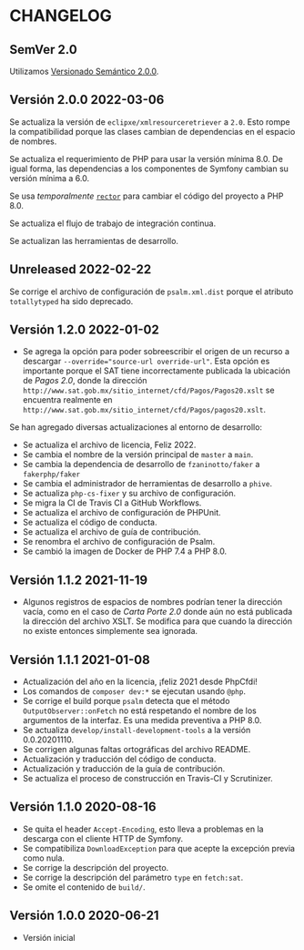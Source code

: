 # CHANGELOG

## SemVer 2.0

Utilizamos [Versionado Semántico 2.0.0](SEMVER.md).

## Versión 2.0.0 2022-03-06

Se actualiza la versión de `eclipxe/xmlresourceretriever` a `2.0`.
Esto rompe la compatibilidad porque las clases cambian de dependencias en el espacio de nombres.

Se actualiza el requerimiento de PHP para usar la versión mínima 8.0.
De igual forma, las dependencias a los componentes de Symfony cambian su versión mínima a 6.0.

Se usa *temporalmente* [`rector`](https://getrector.org/) para cambiar el código del proyecto a PHP 8.0.

Se actualiza el flujo de trabajo de integración continua.

Se actualizan las herramientas de desarrollo.

## Unreleased 2022-02-22

Se corrige el archivo de configuración de `psalm.xml.dist` porque el atributo `totallytyped` ha sido deprecado. 

## Versión 1.2.0 2022-01-02

- Se agrega la opción para poder sobreescribir el origen de un recurso a descargar `--override="source-url override-url"`.
  Esta opción es importante porque el SAT tiene incorrectamente publicada la ubicación
  de *Pagos 2.0*, donde la dirección `http://www.sat.gob.mx/sitio_internet/cfd/Pagos/Pagos20.xslt`
  se encuentra realmente en `http://www.sat.gob.mx/sitio_internet/cfd/Pagos/pagos20.xslt`.

Se han agregado diversas actualizaciones al entorno de desarrollo:

- Se actualiza el archivo de licencia, Feliz 2022.
- Se cambia el nombre de la versión principal de `master` a `main`.
- Se cambia la dependencia de desarrollo de `fzaninotto/faker` a `fakerphp/faker`
- Se cambia el administrador de herramientas de desarrollo a `phive`.
- Se actualiza `php-cs-fixer` y su archivo de configuración.
- Se migra la CI de Travis CI a GitHub Workflows.
- Se actualiza el archivo de configuración de PHPUnit.
- Se actualiza el código de conducta.
- Se actualiza el archivo de guía de contribución.
- Se renombra el archivo de configuración de Psalm.
- Se cambió la imagen de Docker de PHP 7.4 a PHP 8.0.

## Versión 1.1.2 2021-11-19

- Algunos registros de espacios de nombres podrían tener la dirección vacía,
  como en el caso de *Carta Porte 2.0* donde aún no está publicada la dirección
  del archivo XSLT. Se modifica para que cuando la dirección no existe entonces
  simplemente sea ignorada.

## Versión 1.1.1 2021-01-08

- Actualización del año en la licencia, ¡feliz 2021 desde PhpCfdi!
- Los comandos de `composer dev:*` se ejecutan usando `@php`.
- Se corrige el build porque `psalm` detecta que el método `OutputObserver::onFetch` no está
  respetando el nombre de los argumentos de la interfaz. Es una medida preventiva a PHP 8.0.
- Se actualiza `develop/install-development-tools` a la versión 0.0.20201110.
- Se corrigen algunas faltas ortográficas del archivo README.
- Actualización y traducción del código de conducta.
- Actualización y traducción de la guía de contribución.
- Se actualiza el proceso de construcción en Travis-CI y Scrutinizer.

## Versión 1.1.0 2020-08-16

- Se quita el header `Accept-Encoding`, esto lleva a problemas en la descarga con el cliente HTTP de Symfony.
- Se compatibiliza `DownloadException` para que acepte la excepción previa como nula.
- Se corrige la descripción del proyecto.
- Se corrige la descripción del parámetro `type` en `fetch:sat`.
- Se omite el contenido de `build/`.

## Versión 1.0.0 2020-06-21

- Versión inicial
